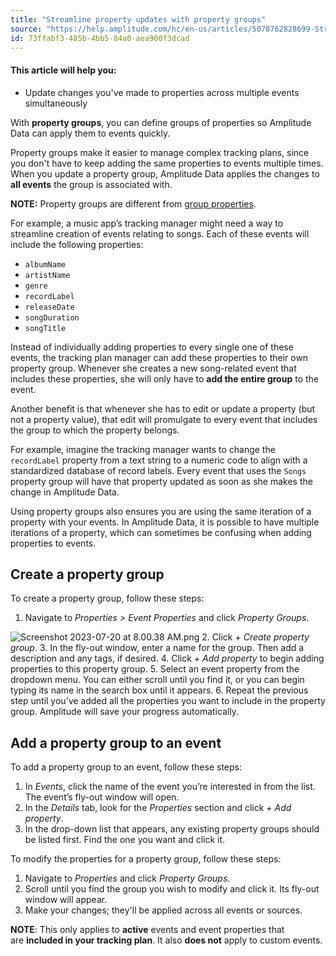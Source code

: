 ```yaml
---
title: "Streamline property updates with property groups"
source: "https://help.amplitude.com/hc/en-us/articles/5078762828699-Streamline-property-updates-with-property-groups"
id: 73ffabf3-485b-4bb5-84a0-aea900f3dcad
---
```


#### This article will help you:

* Update changes you've made to properties across multiple events simultaneously

With **property groups**, you can define groups of properties so Amplitude Data can apply them to events quickly.

Property groups make it easier to manage complex tracking plans, since you don't have to keep adding the same properties to events multiple times. When you update a property group, Amplitude Data applies the changes to **all events** the group is associated with.

**NOTE:** Property groups are different from [group properties](/hc/en-us/articles/5078752725147).

For example, a music app’s tracking manager might need a way to streamline creation of events relating to songs. Each of these events will include the following properties:

* `albumName`
* `artistName`
* `genre`
* `recordLabel`
* `releaseDate`
* `songDuration`
* `songTitle`

Instead of individually adding properties to every single one of these events, the tracking plan manager can add these properties to their own property group. Whenever she creates a new song-related event that includes these properties, she will only have to **add the entire group** to the event.

Another benefit is that whenever she has to edit or update a property (but not a property value), that edit will promulgate to every event that includes the group to which the property belongs.

For example, imagine the tracking manager wants to change the `recordLabel` property from a text string to a numeric code to align with a standardized database of record labels. Every event that uses the `Songs` property group will have that property updated as soon as she makes the change in Amplitude Data.

Using property groups also ensures you are using the same iteration of a property with your events. In Amplitude Data, it is possible to have multiple iterations of a property, which can sometimes be confusing when adding properties to events.

## Create a property group

To create a property group, follow these steps:

1. Navigate to *Properties > Event Properties* and click *Property Groups*.  
  
![Screenshot 2023-07-20 at 8.00.38 AM.png](/output/img/data/screenshot-2023-07-20-at-8-00-38-am-png.png)
2. Click *+ Create property group*.
3. In the fly-out window, enter a name for the group. Then add a description and any tags, if desired.
4. Click *+ Add property* to begin adding properties to this property group.
5. Select an event property from the dropdown menu. You can either scroll until you find it, or you can begin typing its name in the search box until it appears.
6. Repeat the previous step until you’ve added all the properties you want to include in the property group. Amplitude will save your progress automatically.

## Add a property group to an event

To add a property group to an event, follow these steps:

1. In *Events*, click the name of the event you’re interested in from the list. The event’s fly-out window will open.
2. In the *Details* tab, look for the *Properties* section and click *+ Add property*.
3. In the drop-down list that appears, any existing property groups should be listed first. Find the one you want and click it.

To modify the properties for a property group, follow these steps:

1. Navigate to *Properties* and click *Property Groups*.
2. Scroll until you find the group you wish to modify and click it. Its fly-out window will appear.
3. Make your changes; they'll be applied across all events or sources.

**NOTE**: This only applies to **active** events and event properties that are **included in your tracking plan**. It also **does not** apply to custom events.
